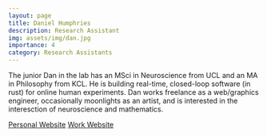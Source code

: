 ```yaml
---
layout: page
title: Daniel Humphries
description: Research Assistant
img: assets/img/dan.jpg
importance: 4
category: Research Assistants
---
```


The junior Dan in the lab has an MSci in Neuroscience from UCL and an MA in Philosophy from KCL. He is building real-time, closed-loop software (in rust) for online human experiments. Dan works freelance as a web/graphics engineer, occasionally moonlights as an artist, and is interested in the interesction of neuroscience and mathematics.

[Personal Website](https://danielniels.co.uk)
[Work Website](https://aufbau.io)
